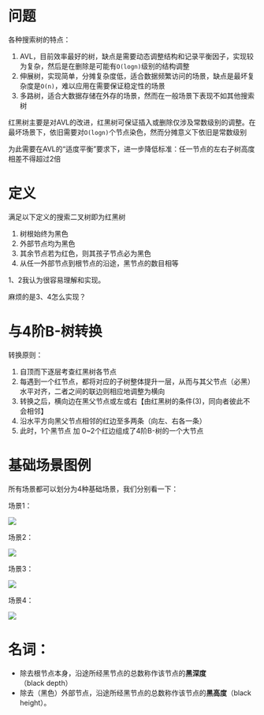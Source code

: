 
# 问题
各种搜索树的特点：
1. AVL，目前效率最好的树，缺点是需要动态调整结构和记录平衡因子，实现较为复杂，然后是在删除是可能有`O(logn)`级别的结构调整
2. 伸展树，实现简单，分摊复杂度低，适合数据频繁访问的场景，缺点是最坏复杂度是`O(n)`，难以应用在需要保证稳定性的场景
3. 多路树，适合大数据存储在外存的场景，然而在一般场景下表现不如其他搜索树

红黑树主要是对AVL的改进，红黑树可保证插入或删除仅涉及常数级别的调整。在最坏场景下，依旧需要对`O(logn)`个节点染色，然而分摊意义下依旧是常数级别

为此需要在AVL的“适度平衡”要求下，进一步降低标准：任一节点的左右子树高度相差不得超过2倍

# 定义
满足以下定义的搜索二叉树即为红黑树
1. 树根始终为黑色
2. 外部节点均为黑色
3. 其余节点若为红色，则其孩子节点必为黑色
4. 从任一外部节点到根节点的沿途，黑节点的数目相等 

1、2我认为很容易理解和实现。

麻烦的是3、4怎么实现？

# 与4阶B-树转换
转换原则：
1. 自顶而下逐层考查红黑树各节点
2. 每遇到一个红节点，都将对应的子树整体提升一层，从而与其父节点（必黑）水平对齐，二者之间的联边则相应地调整为横向
3. 转换之后，横向边在黑父节点或左或右【由红黑树的条件(3)，同向者彼此不会相邻】
4. 沿水平方向黑父节点相邻的红边至多两条（向左、右各一条）
5. 此时，1个黑节点 加 0~2个红边组成了4阶B-树的一个大节点

# 基础场景图例
所有场景都可以划分为4种基础场景，我们分别看一下：

场景1：

![](https://pic.imgdb.cn/item/623da78427f86abb2aff60c1.jpg)

场景2：

![](https://pic.imgdb.cn/item/623da79f27f86abb2a003169.jpg)

场景3：

![](https://pic.imgdb.cn/item/623da7c727f86abb2a0172fc.jpg)

场景4：

![](https://pic.imgdb.cn/item/623da7d727f86abb2a01ed93.jpg)

# 名词：
- 除去根节点本身，沿途所经黑节点的总数称作该节点的**黑深度**（black depth）
- 除去（黑色）外部节点，沿途所经黑节点的总数称作该节点的**黑高度**（black height）。